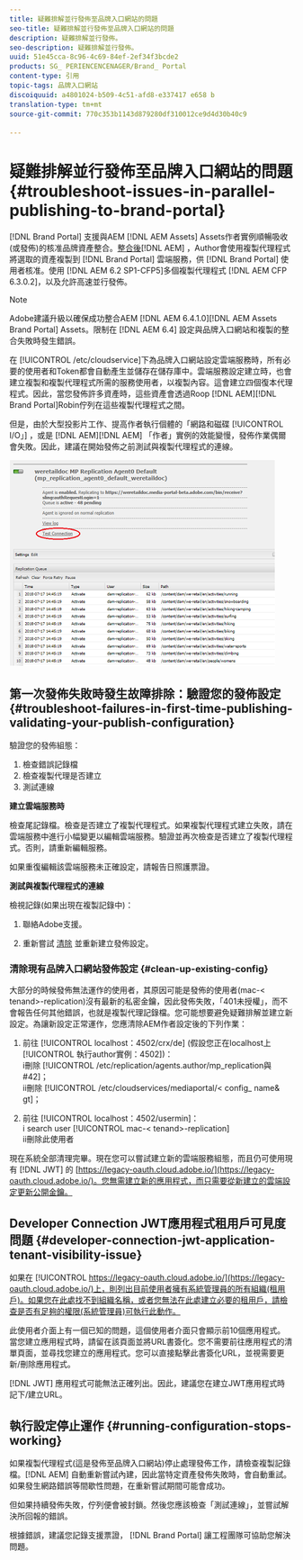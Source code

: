 ```yaml
---
title: 疑難排解並行發佈至品牌入口網站的問題
seo-title: 疑難排解並行發佈至品牌入口網站的問題
description: 疑難排解並行發佈。
seo-description: 疑難排解並行發佈。
uuid: 51e45cca-8c96-4c69-84ef-2ef34f3bcde2
products: SG_ PERIENCENCENAGER/Brand_ Portal
content-type: 引用
topic-tags: 品牌入口網站
discoiquuid: a4801024-b509-4c51-afd8-e337417 e658 b
translation-type: tm+mt
source-git-commit: 770c353b1143d879280df310012ce9d4d30b40c9

---
```



# 疑難排解並行發佈至品牌入口網站的問題 {#troubleshoot-issues-in-parallel-publishing-to-brand-portal}

[!DNL Brand Portal] 支援與AEM [!DNL AEM Assets] Assets作者實例順暢吸收(或發佈)的核准品牌資產整合。[整合後](https://helpx.adobe.com/experience-manager/6-5/assets/using/brand-portal-configuring-integration.html)[!DNL AEM] ，Author會使用複製代理程式將選取的資產複製到 [!DNL Brand Portal] 雲端服務，供 [!DNL Brand Portal] 使用者核准。使用 [!DNL AEM 6.2 SP1-CFP5]多個複製代理程式 [!DNL AEM CFP 6.3.0.2]，以及允許高速並行發佈。

>[!NOTE]
>
>Adobe建議升級以確保成功整合AEM [!DNL AEM 6.4.1.0][!DNL AEM Assets Brand Portal] Assets。限制在 [!DNL AEM 6.4] 設定與品牌入口網站和複製的整合失敗時發生錯誤。

在 [!UICONTROL /etc/cloudservice]下為品牌入口網站設定雲端服務時，所有必要的使用者和Token都會自動產生並儲存在儲存庫中。雲端服務設定建立時，也會建立複製和複製代理程式所需的服務使用者，以複製內容。這會建立四個復本代理程式。因此，當您發佈許多資產時，這些資產會透過Roop [!DNL AEM][!DNL Brand Portal]Robin佇列在這些複製代理程式之間。

但是，由於大型投影片工作、提高作者執行個體的「網路和磁碟 [!UICONTROL I/O」] ，或是 [!DNL AEM][!DNL AEM] 「作者」實例的效能變慢，發佈作業偶爾會失敗。因此，建議在開始發佈之前測試與複製代理程式的連線。

![](assets/test-connection.png)

## 第一次發佈失敗時發生故障排除：驗證您的發佈設定 {#troubleshoot-failures-in-first-time-publishing-validating-your-publish-configuration}

驗證您的發佈組態：

1. 檢查錯誤記錄檔
2. 檢查複製代理是否建立
3. 測試連線

**建立雲端服務時**

檢查尾記錄檔。檢查是否建立了複製代理程式。如果複製代理程式建立失敗，請在雲端服務中進行小幅變更以編輯雲端服務。驗證並再次檢查是否建立了複製代理程式。否則，請重新編輯服務。

如果重復編輯該雲端服務未正確設定，請報告日照護票證。

**測試與複製代理程式的連線**

檢視記錄(如果出現在複製記錄中)：

1. 聯絡Adobe支援。

2. 重新嘗試 [清除](../using/troubleshoot-parallel-publishing.md#clean-up-existing-config) 並重新建立發佈設定。

<!--
Comment Type: remark
Last Modified By: Mini Gulati (mgulati)
Last Modified Date: 2018-06-21T22:56:21.256-0400
<p>?? check and compare public key. At times public key is different</p>
<p>?? another thing to check in /useradmin</p>
-->

### 清除現有品牌入口網站發佈設定 {#clean-up-existing-config}

大部分的時候發佈無法運作的使用者，其原因可能是發佈的使用者(mac-&lt; tenand&gt;-replication)沒有最新的私密金鑰，因此發佈失敗，「401未授權」，而不會報告任何其他錯誤，也就是複製代理記錄檔。您可能想要避免疑難排解並建立新設定。為讓新設定正常運作，您應清除AEM作者設定後的下列作業：

1. 前往 [!UICONTROL localhost：4502/crx/de] (假設您正在localhost上 [!UICONTROL 執行author實例：4502])：\
   i刪除 [!UICONTROL /etc/replication/agents.author/mp_replication與#42]；\
   ii刪除 [!UICONTROL /etc/cloudservices/mediaportal/&lt; config_ name&amp; gt]；

2. 前往 [!UICONTROL localhost：4502/usermin]：\
   i search user [!UICONTROL mac-&lt; tenand&gt;-replication]\
   ii刪除此使用者

現在系統全部清理完畢。現在您可以嘗試建立新的雲端服務組態，而且仍可使用現有 [!DNL JWT] 的 [https://legacy-oauth.cloud.adobe.io/](https://legacy-oauth.cloud.adobe.io/)。您無需建立新的應用程式，而只需要從新建立的雲端設定更新公開金鑰。

## Developer Connection JWT應用程式租用戶可見度問題 {#developer-connection-jwt-application-tenant-visibility-issue}

如果在 [!UICONTROL https://legacy-oauth.cloud.adobe.io/](https://legacy-oauth.cloud.adobe.io/)上，則列出目前使用者擁有系統管理員的所有組織(租用戶)。如果您在此處找不到組織名稱，或者您無法在此處建立必要的租用戶，請檢查是否有足夠的權限(系統管理員)可執行此動作。

此使用者介面上有一個已知的問題，這個使用者介面只會顯示前10個應用程式。當您建立應用程式時，請留在該頁面並將URL書簽化。您不需要前往應用程式的清單頁面，並尋找您建立的應用程式。您可以直接點擊此書簽化URL，並視需要更新/刪除應用程式。

[!DNL JWT] 應用程式可能無法正確列出。因此，建議您在建立JWT應用程式時記下/建立URL。

## 執行設定停止運作 {#running-configuration-stops-working}

<!--
Comment Type: draft

<p>If the running configuration stops working, either of the following two possibilities
<g class="gr_ gr_15 gr-alert gr_gramm gr_inline_cards gr_run_anim Grammar multiReplace" data-gr-id="15" id="15" style="font-size: 12px;">
are
</g> there:</p>
<p>1.
<g class="gr_ gr_14 gr-alert gr_gramm gr_inline_cards gr_run_anim Grammar only-ins doubleReplace replaceWithoutSep" data-gr-id="14" id="14">
Connection
</g> has failed, or</p>
<p>2. Publish has failed with permission to dam-replication-service denied, while connection has passed </p>
<p>If the connection has failed [1], the
<g class="gr_ gr_10 gr-alert gr_spell gr_inline_cards gr_run_anim ContextualSpelling ins-del multiReplace" data-gr-id="10" id="10">
fail safe
</g> way to fix it is to <a href="../using/troubleshoot-parallel-publishing.md#main-pars-header-1664955658">clean up</a> the existing Brand Portal publish configuration and recreate a publish configuration. </p>
<p>However, if the
<g class="gr_ gr_18 gr-alert gr_spell gr_inline_cards gr_run_anim ContextualSpelling" data-gr-id="18" id="18">
publish
</g> has failed with
<g class="gr_ gr_16 gr-alert gr_gramm gr_inline_cards gr_run_anim Grammar only-ins doubleReplace replaceWithoutSep" data-gr-id="16" id="16">
permission
</g> denied to dam-replication-service, raise a support ticket.</p>
-->

如果複製代理程式(這是發佈至品牌入口網站)停止處理發佈工作，請檢查複製記錄檔。[!DNL AEM] 自動重新嘗試內建，因此當特定資產發佈失敗時，會自動重試。如果發生網路錯誤等間歇性問題，在重新嘗試期間可能會成功。

但如果持續發佈失敗，佇列便會被封鎖。然後您應該檢查「測試連線」，並嘗試解決所回報的錯誤。

根據錯誤，建議您記錄支援票證， [!DNL Brand Portal] 讓工程團隊可協助您解決問題。
